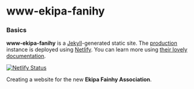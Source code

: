 # www-ekipa-fanihy

### Basics

**www-ekipa-fanihy** is a [Jekyll](https://jekyllrb.com/)-generated static site. The [production](https://ekipafanihy.org) instance is deployed using [Netlify](http://netlify.com). You can learn more using [their lovely documentation](https://www.netlifycms.org/docs/jekyll/).

[![Netlify Status](https://api.netlify.com/api/v1/badges/0962e360-c36f-4d5f-a52d-2606a9539902/deploy-status)](https://app.netlify.com/sites/ekipafanihy/deploys)

Creating a website for the new **Ekipa Fainhy Association**.
